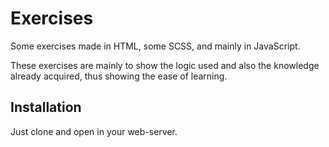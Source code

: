# Exercises

Some exercises made in HTML, some SCSS, and mainly in JavaScript.

These exercises are mainly to show the logic used and also the knowledge already acquired, thus showing the ease of learning.

## Installation

Just clone and open in your web-server.


<!-- ## Hosted

You can access this project in:

[JavaScript Exercises](https://beckerdigital.com.br/javascriptExerc/) -->
